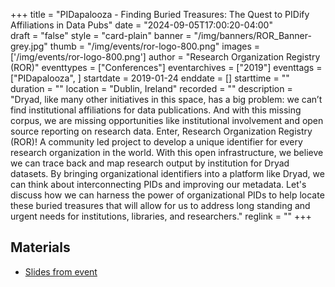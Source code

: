 +++
title = "PIDapalooza - Finding Buried Treasures: The Quest to PIDify Affiliations in Data Pubs" 
date = "2024-09-05T17:00:20-04:00"  
draft = "false" 
style = "card-plain" 
banner = "/img/banners/ROR_Banner-grey.jpg" 
thumb = "/img/events/ror-logo-800.png" 
images = ['/img/events/ror-logo-800.png']
author = "Research Organization Registry (ROR)" 
eventtypes = ["Conferences"]
eventarchives = ["2019"]
eventtags = ["PIDapalooza", ]
startdate = 2019-01-24
enddate = []
starttime = ""
duration = ""
location = "Dublin, Ireland"
recorded = ""
description = "Dryad, like many other initiatives in this space, has a big problem: we can’t find institutional affiliations for data publications. And with this missing corpus, we are missing opportunities like institutional involvement and open source reporting on research data. Enter, Research Organization Registry (ROR)! A community led project to develop a unique identifier for every research organization in the world. With this open infrastructure, we believe we can trace back and map research output by institution for Dryad datasets. By bringing organizational identifiers into a platform like Dryad, we can think about interconnecting PIDs and improving our metadata. Let's discuss how we can harness the power of organizational PIDs to help locate these buried treasures that will allow for us to address long standing and urgent needs for institutions, libraries, and researchers."
reglink = ""
+++


## Materials 

- [Slides from event](https://doi.org/10.5281/zenodo.2548914)




